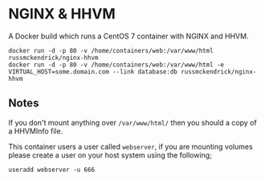 NGINX & HHVM
=============

A Docker build which runs a CentOS 7 container with NGINX and HHVM.

```
docker run -d -p 80 -v /home/containers/web:/var/www/html russmckendrick/nginx-hhvm
docker run -d -p 80 -v /home/containers/web:/var/www/html -e VIRTUAL_HOST=some.domain.com --link database:db russmckendrick/nginx-hhvm
```

## Notes

If you don't mount anything over `/var/www/html/` then you should a copy of a HHVMInfo file.

This container users a user called `webserver`, if you are mounting volumes please create a user on your host system using the following;

```
useradd webserver -u 666
```
